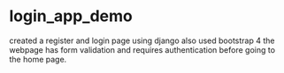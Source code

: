 # login_app_demo
created a register and login page using django
also used bootstrap 4
the webpage has form validation and requires authentication before going to the home page.
